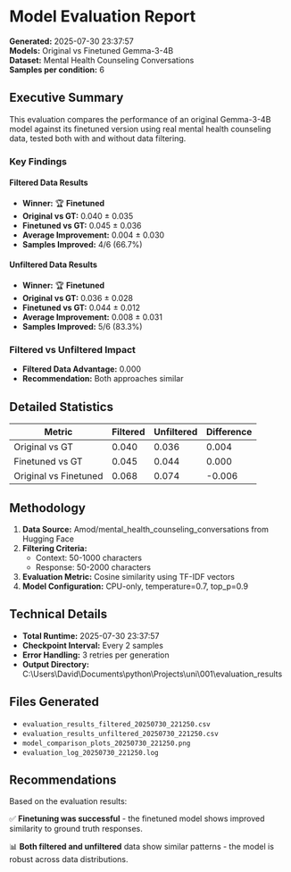 # Model Evaluation Report

**Generated:** 2025-07-30 23:37:57  
**Models:** Original vs Finetuned Gemma-3-4B  
**Dataset:** Mental Health Counseling Conversations  
**Samples per condition:** 6  

## Executive Summary

This evaluation compares the performance of an original Gemma-3-4B model against its finetuned version using real mental health counseling data, tested both with and without data filtering.

### Key Findings


#### Filtered Data Results

- **Winner:** 🏆 **Finetuned**
- **Original vs GT:** 0.040 ± 0.035
- **Finetuned vs GT:** 0.045 ± 0.036
- **Average Improvement:** 0.004 ± 0.030
- **Samples Improved:** 4/6 (66.7%)

#### Unfiltered Data Results

- **Winner:** 🏆 **Finetuned**
- **Original vs GT:** 0.036 ± 0.028
- **Finetuned vs GT:** 0.044 ± 0.012
- **Average Improvement:** 0.008 ± 0.031
- **Samples Improved:** 5/6 (83.3%)

### Filtered vs Unfiltered Impact

- **Filtered Data Advantage:** 0.000
- **Recommendation:** Both approaches similar

## Detailed Statistics

| Metric | Filtered | Unfiltered | Difference |
|--------|----------|------------|------------|
| Original vs GT | 0.040 | 0.036 | 0.004 |
| Finetuned vs GT | 0.045 | 0.044 | 0.000 |
| Original vs Finetuned | 0.068 | 0.074 | -0.006 |

## Methodology

1. **Data Source:** Amod/mental_health_counseling_conversations from Hugging Face
2. **Filtering Criteria:** 
   - Context: 50-1000 characters
   - Response: 50-2000 characters
3. **Evaluation Metric:** Cosine similarity using TF-IDF vectors
4. **Model Configuration:** CPU-only, temperature=0.7, top_p=0.9

## Technical Details

- **Total Runtime:** 2025-07-30 23:37:57
- **Checkpoint Interval:** Every 2 samples
- **Error Handling:** 3 retries per generation
- **Output Directory:** C:\Users\David\Documents\python\Projects\uni\001\evaluation_results

## Files Generated

- `evaluation_results_filtered_20250730_221250.csv`
- `evaluation_results_unfiltered_20250730_221250.csv`
- `model_comparison_plots_20250730_221250.png`
- `evaluation_log_20250730_221250.log`

## Recommendations

Based on the evaluation results:

✅ **Finetuning was successful** - the finetuned model shows improved similarity to ground truth responses.

📊 **Both filtered and unfiltered** data show similar patterns - the model is robust across data distributions.

